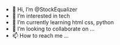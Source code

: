 - 👋 Hi, I’m @StockEqualizer
- 👀 I’m interested in tech
- 🌱 I’m currently learning html css, python 
- 💞️ I’m looking to collaborate on ...
- 📫 How to reach me ...

<!---
StockEqualizer/StockEqualizer is a ✨ special ✨ repository because its `README.md` (this file) appears on your GitHub profile.
You can click the Preview link to take a look at your changes.
--->
